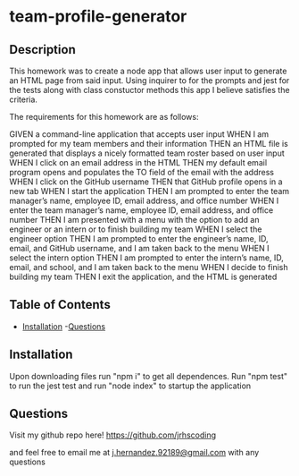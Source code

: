 # team-profile-generator
  ## Description 
  This homework was to create a node app that allows user input to generate an HTML page from said input. Using inquirer to for the prompts and jest for the tests along with class constuctor methods this app I believe satisfies the criteria.

  The requirements for this homework are as follows:

  GIVEN a command-line application that accepts user input
  WHEN I am prompted for my team members and their information
  THEN an HTML file is generated that displays a nicely formatted team roster based on user input 
  WHEN I click on an email address in the HTML
  THEN my default email program opens and populates the TO field of the email with the address 
  WHEN I click on the GitHub username
  THEN that GitHub profile opens in a new tab
  WHEN I start the application
  THEN I am prompted to enter the team manager’s name, employee ID, email address, and office number
  WHEN I enter the team manager’s name, employee ID, email address, and office number
  THEN I am presented with a menu with the option to add an engineer or an intern or to finish building my team
  WHEN I select the engineer option
  THEN I am prompted to enter the engineer’s name, ID, email, and GitHub username, and I am taken back to the menu
  WHEN I select the intern option
  THEN I am prompted to enter the intern’s name, ID, email, and school, and I am taken back to the menu
  WHEN I decide to finish building my team
  THEN I exit the application, and the HTML is generated

  ## Table of Contents
  - [Installation](#installation)
  -[Questions](#questions)

  ## Installation
  Upon downloading files run "npm i" to get all dependences. Run "npm test" to run the jest test and run "node index" to startup the application

  ## Questions
  Visit my github repo here!
  https://github.com/jrhscoding

  and feel free to email me at j.hernandez.92189@gmail.com with any questions